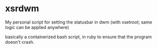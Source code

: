 # xsrdwm
My personal script for setting the statusbar in dwm (with xsetroot; same logic can be applied anywhere)

basically a containerized bash script, in ruby to ensure that the program doesn't crash.
